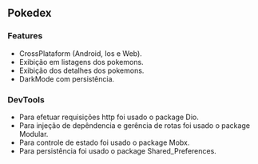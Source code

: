 ## Pokedex
### Features
- CrossPlataform (Android, Ios e Web).
- Exibição em listagens dos pokemons.
- Exibição dos detalhes dos pokemons.
- DarkMode com persistência.

### DevTools
- Para efetuar requisições http foi usado o package Dio.
- Para injeção de depêndencia e gerência de rotas foi usado o package Modular.
- Para controle de estado foi usado o package Mobx.
- Para persistência foi usado o package Shared_Preferences.

